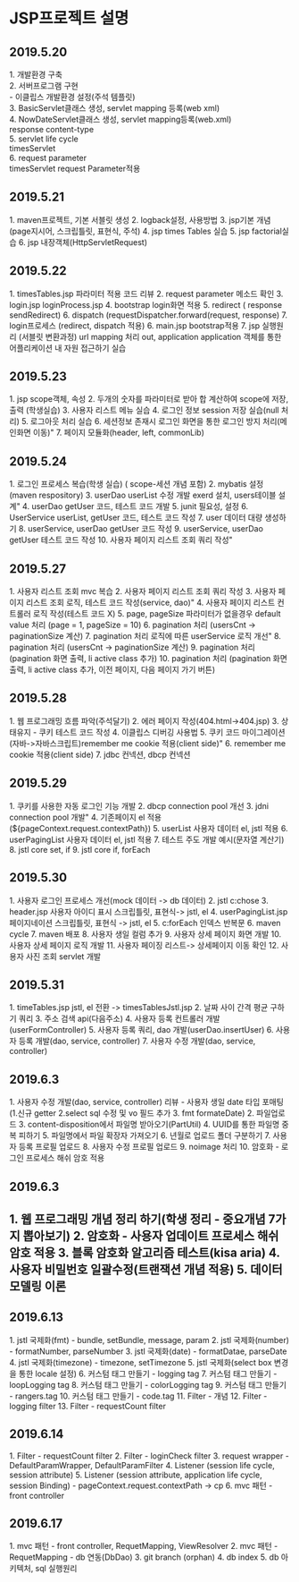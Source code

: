 <h1> JSP프로젝트 설명 </h1>

<h2>2019.5.20</h2>
 1. 개발환경 구축 <br>
 2. 서버프로그램 구현<br>
  - 이클립스 개발환경 설정(주석 템플릿)<br>
 3. BasicServlet클래스 생성, servlet mapping 등록(web xml)<br>
 4. NowDateServlet클래스 생성, servlet mapping등록(web.xml)<br>
    response content-type<br>
 5. servlet life cycle<br>
    timesServlet<br>
 6. request parameter<br>
    timesServlet request Parameter적용<br>
 
 <h2>2019.5.21</h2>
 1. maven프로젝트, 기본 서블릿 생성
 2. logback설정, 사용방법
 3. jsp기본 개념(page지시어, 스크립틀릿, 표현식, 주석)
 4. jsp times Tables 실습
 5. jsp factorial실습
 6. jsp 내장객체(HttpServletRequest)
 
 <h2>2019.5.22</h2>
 1. timesTables.jsp 파라미터 적용 코드 리뷰
 2. request parameter 메소드 확인
 3. login.jsp loginProcess.jsp
 4. bootstrap login화면 적용
 5. redirect ( response sendRedirect)
 6. dispatch (requestDispatcher.forward(request, response)
 7. login프로세스 (redirect, dispatch 적용)
 6. main.jsp bootstrap적용
 7. jsp 실행원리 (서블릿 변환과정)
    url mapping 처리
    out, application
    application 객체를 통한 어플리케이션 내 자원 접근하기 실습
    
 <h2>2019.5.23</h2>
 1. jsp scope객체, 속성
 2. 두개의 숫자를 파라미터로 받아 합 계산하여 scope에 저장, 출력 (학생실습)
 3. 사용자 리스트 메뉴 실습
 4. 로그인 정보 session 저장 실습(null 처리)
 5. 로그아웃 처리 실습
 6. 세션정보 존재시 로그인 화면을 통한 로그인 방지 처리(메인화면 이동)"
 7. 페이지 모듈화(header, left, commonLib)
 
 <h2>2019.5.24</h2>
 1. 로그인 프로세스 복습(학생 실습)
    ( scope-세션 개념 포함)
 2. mybatis 설정(maven respository)
 3. userDao userList 수정 개발
    exerd 설치, users테이블 설계"
 4. userDao getUser 코드, 테스트 코드 개발
 5. junit 필요성, 설정
 6. UserService userList, getUser 코드, 테스트 코드 작성
 7. user 데이터 대량 생성하기
 8. userService, userDao getUser 코드 작성
 9. userService, userDao getUser 테스트 코드 작성
 10. 사용자 페이지 리스트 조회 쿼리 작성"
 
 <h2>2019.5.27</h2>
 1. 사용자 리스트 조회 mvc 복습
 2. 사용자 페이지 리스트 조회 쿼리 작성
 3. 사용자 페이지 리스트 조회 로직, 테스트 코드 작성(service, dao)"
 4. 사용자 페이지 리스트 컨트롤러 로직 작성(테스트 코드 X)
 5. page, pageSize 파라미터가 없을경우 default value 처리 (page = 1, pageSize = 10)
 6. pagination  처리 (usersCnt -> paginationSize 계산)
 7. pagination  처리 로직에 따른 userService 로직 개선"
 8. pagination  처리 (usersCnt -> paginationSize 계산)
 9. pagination  처리 (pagination 화면 출력, li active class 추가)
 10. pagination  처리 (pagination 화면 출력, li active class 추가, 이전 페이지, 다음 페이지 가기 버튼)
 
 <h2>2019.5.28</h2>
 1. 웹 프로그래밍 흐름 파악(주석달기)
 2. 에러 페이지 작성(404.html->404.jsp)
 3. 상태유지 - 쿠키 테스트 코드 작성
 4. 이클립스 디버깅 사용법
 5. 쿠키 코드 마이그레이션(자바->자바스크립트)remember me cookie 적용(client side)"
 6. remember me cookie 적용(client side)
 7. jdbc 컨넥션, dbcp 컨넥션
 
 <h2>2019.5.29</h2>
 1. 쿠키를 사용한 자동 로그인 기능 개발
 2. dbcp connection pool 개선
 3. jdni connection pool 개발"
 4. 기존페이지 el 적용 (${pageContext.request.contextPath})
 5. userList 사용자 데이터 el, jstl 적용
 6. userPagingList 사용자 데이터 el, jstl 적용
 7. 테스트 주도 개발 예시(문자열 계산기)
 8. jstl core set, if
 9. jstl core if, forEach
 
 <h2>2019.5.30</h2>
 1. 사용자 로그인 프로세스 개선(mock 데이터 -> db 데이터) 
 2. jstl c:chose
 3. header.jsp 사용자 아이디 표시 스크립틀릿, 표현식-> jstl, el
 4. userPagingList.jsp 페이지네이션 스크립틀릿, 표현식 -> jstl, el
 5. c:forEach  인덱스 반복문
 6. maven cycle
 7. maven 배포
 8. 사용자 생일 컬럼 추가
 9. 사용자 상세 페이지 화면 개발
 10. 사용자 상세 페이지 로직 개발
 11. 사용자 페이징 리스트-> 상세페이지 이동 확인
 12. 사용자 사진 조회 servlet 개발
 
 <h2>2019.5.31</h2>
 1. timeTables.jsp jstl, el 전환 -> timesTablesJstl.jsp
 2. 날짜 사이 간격 평균 구하기 쿼리
 3. 주소 검색 api(다음주소)
 4. 사용자 등록 컨트롤러 개발(userFormController)
 5. 사용자 등록 쿼리, dao 개발(userDao.insertUser)
 6. 사용자 등록 개발(dao, service, controller)
 7. 사용자 수정 개발(dao, service, controller)
 
 <h2>2019.6.3</h2>
 1. 사용자 수정 개발(dao, service, controller) 리뷰
    - 사용자 생일 date 타입 포매팅
      (1.신규 getter
       2.select sql 수정 및 vo 필드 추가
       3. fmt formateDate)
2. 파일업로드
3. content-disposition에서 파일명 받아오기(PartUtil)
4. UUID를 통한 파일명 중복 피하기
5. 파일명에서 파일 확장자 가져오기
6. 년월로 업로드 폴더 구분하기
7. 사용자 등록 프로필 업로드
8. 사용자 수정 프로필 업로드
9. noimage 처리
10. 암호화 - 로그인 프로세스 해쉬 암호 적용

<h2>2019.6.3<h2>
 1. 웹 프로그래밍 개념 정리 하기(학생  정리 - 중요개념 7가지 뽑아보기)
 2. 암호화 - 사용자 업데이트 프로세스 해쉬 암호 적용
 3. 블록 암호화 알고리즘 테스트(kisa aria)
 4. 사용자 비밀번호 일괄수정(트랜잭션 개념 적용)
 5. 데이터 모델링 이론

<h2>2019.6.13</h2>
 1. jstl 국제화(fmt) - bundle, setBundle, message, param
 2. jstl 국제화(number) - formatNumber, parseNumber
 3. jstl 국제화(date) - formatDatae, parseDate
 4. jstl 국제화(timezone) - timezone, setTimezone
 5. jstl 국제화(select box 변경을 통한 locale 설정) 
 6. 커스텀 태그 만들기 - logging tag
 7. 커스텀 태그 만들기 - loopLogging tag
 8. 커스텀 태그 만들기 - colorLogging tag
 9. 커스텀 태그 만들기 - rangers.tag
 10. 커스텀 태그 만들기 - code.tag
 11. Filter - 개념
 12. Filter - logging filter
 13. Filter - requestCount filter
 
<h2>2019.6.14</h2>
 1. Filter - requestCount filter
 2. Filter - loginCheck filter
 3. request wrapper - DefaultParamWrapper, DefaultParamFilter
 4. Listener (session life cycle, session attribute)
 5. Listener (session attribute, application life cycle, session Binding)
     - pageContext.request.contextPath -> cp
 6. mvc 패턴 - front controller

<h2>2019.6.17</h2>
 1. mvc 패턴 - front controller, RequetMapping, ViewResolver
 2. mvc 패턴 - RequetMapping - db 연동(DbDao)
 3. git branch (orphan)
 4. db index
 5. db 아키텍처, sql 실행원리
